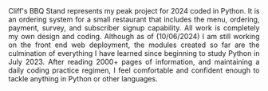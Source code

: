 <div style="text-align: justify;">
Cliff's BBQ Stand represents my peak project for 2024 coded in Python.  
It is an ordering system for a small restaurant that includes the menu, 
ordering, payment, survey, and subscriber signup capability. All work is completely my own design and coding. Although 
as of (10/06/2024) I am still working on the front end web deployment,
the modules created so far are the culmination of everything I have 
learned since beginning to study Python in July 2023. After reading 2000+ pages of information, 
and maintaining a daily coding practice regimen, I feel comfortable 
and confident enough to tackle anything in Python or other languages.
</div>
